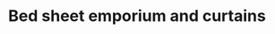 ---
title: "Bed sheet emporium and curtains"
url: /karachi/bed-sheet-emporium-and-curtains/
shop: houseware
---